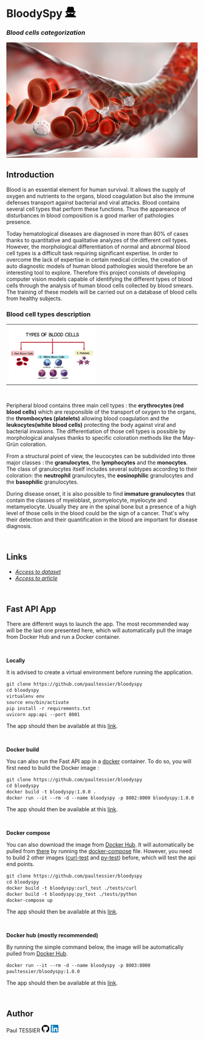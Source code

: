 # BloodySpy <img src="resources/imgs/icon_b.png" width=30> 
<h3><em> Blood cells categorization</em></h3>

<img src="resources/imgs/blood_cells_in_vein.jpg" width=600>

<br/>

## Introduction

Blood is an essential element for human survival. It allows the supply of oxygen and nutrients to the organs, blood coagulation but also the immune defenses transport against bacterial and viral attacks. Blood contains several cell types that perform these functions. Thus the appareance of disturbances in blood composition is a good marker of pathologies presence.

Today hematological diseases are diagnosed in more than 80% of cases thanks to quantitative and qualitative analyzes of the different cell types. However, the morphological differentiation of normal and abnormal blood cell types is a difficult task requiring significant expertise. In order to overcome the lack of expertise in certain medical circles, the creation of auto diagnostic models of human blood pathologies would therefore be an interesting tool to explore. Therefore this project consists of developing computer vision models capable of identifying the different types of blood cells through the analysis of human blood cells collected by blood smears. The training of these models will be carried out on a database of blood cells from healthy subjects.

### Blood cell types description

<table border="0">
 <colgroup>
    <col span="1" style="width: 50%;">
    <col span="1" style="width: 50%;">
 </colgroup>
 <tr>
   <td><img src="resources/imgs/blood_cell_types.jpg" width=500></td>
  <td>
   <td><img src="resources/imgs/immature_granulocytes.gif" width=500></td>
  </td>
 </tr>
</table>
<br/>
<!-- <img src="resources/imgs/blood_cell_types.jpg" width=20>
<img src="resources/imgs/immature_granulocytes.gif" width=20> -->

Peripheral blood contains three main cell types : the **erythrocytes (red blood cells)** which are responsible of the transport of oxygen to the organs, the **thrombocytes (platelets)** allowing blood coagulation and the **leukocytes(white blood cells)** protecting the body against viral and bacterial invasions. The differentiation of those cell types is possible by morphological analyses thanks to specific coloration methods like the  May-Grün coloration.

From a structural point of view, the leucocytes can be subdivided into three major classes : the **granulocytes**, the **lymphocytes** and the **monocytes**. The class of granulocytes itself includes several subtypes according to their coloration: the **neutrophil** granulocytes, the **eosinophilic** granulocytes and the **basophilic** granulocytes.

During disease onset, it is also possible to find **immature granulocytes** that contain the classes of myeloblast, promyelocyte, myelocyte and metamyelocyte. Usually they are in the spinal bone but a presence of a high level of those cells in the blood could be the sign of a cancer. That's why their detection and their quantification in the blood are important for disease diagnosis.

<br/>

## Links

 - [*Access to dataset*](https://data.mendeley.com/datasets/snkd93bnjr/1)
 - [*Access to article*](https://www.sciencedirect.com/science/article/abs/pii/S0169260719303578?via%3Dihub)

<br/>

## Fast API App
There are different ways to launch the app.
The most recommended way will be the last one presented here, which will automatically pull the image from Docker Hub and run a Docker container.

<br/>

<!-- ### Directly from this repository -->
**Locally**

It is advised to create a virtual environment before running the application.

```shell
git clone https://github.com/paultessier/bloodyspy
cd bloodyspy
virtualenv env
source env/bin/activate
pip install -r requirements.txt
uvicorn app:api --port 8001
```

The app should then be available at this [link](http://localhost:8001/docs).

<br/>

**Docker build**

You can also run the Fast API app in a [docker](https://www.docker.com/) container. To do so, you will first need to build the Docker image :

```shell
git clone https://github.com/paultessier/bloodyspy
cd bloodyspy
docker build -t bloodyspy:1.0.0 .
docker run --it --rm -d --name bloodyspy -p 8002:8000 bloodyspy:1.0.0
```

The app should then be available at this [link](http://localhost:8002/docs).

<br/>

**Docker compose**

You can also download the image from [Docker Hub](https://hub.docker.com/). It will automatically be pulled from [there](https://hub.docker.com/repository/docker/paultessier/bloodyspy/tags) by running the [docker-compose](docker-compose.yml) file.
However, you need to build 2 other images ([curl-test](tests/curl) and [py-test](tests/python)) before, which will test the api end points.

```shell
git clone https://github.com/paultessier/bloodyspy
cd bloodyspy
docker build -t bloodyspy:curl_test ./tests/curl
docker build -t bloodyspy:py_test ./tests/python
docker-compose up
```

The app should then be available at this [link](http://localhost:8000/docs).

<br/>

**Docker hub (mostly recommended)**

By running the simple command below, the image will be automatically pulled from [Docker Hub](https://hub.docker.com/repository/docker/paultessier/bloodyspy/tags).

```shell
docker run --it --rm -d --name bloodyspy -p 8003:8000 paultessier/bloodyspy:1.0.0
```

The app should then be available at this [link](http://localhost:8003/docs).

<br/>

## Author

Paul TESSIER
[<img src="resources/imgs/logo_github.png" width=20>](https://github.com/paultessier)  [<img src="resources/imgs/logo_linkedin.png" width=20>](https://www.linkedin.com/in/p4ul-tessier/)